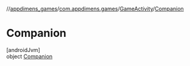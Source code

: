 //[appdimens_games](../../../../index.md)/[com.appdimens.games](../../index.md)/[GameActivity](../index.md)/[Companion](index.md)

# Companion

[androidJvm]\
object [Companion](index.md)
